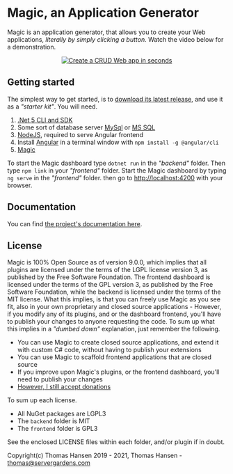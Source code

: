 
# Magic, an Application Generator

Magic is an application generator, that allows you to create your Web applications, _literally by simply clicking a button_. Watch the video below for a demonstration.

<p align="center">
<a href="https://www.youtube.com/watch?v=afzxchk82nY">
<img alt="Create a CRUD Web app in seconds" title="Create a CRUD Web app in seconds" src="https://servergardens.files.wordpress.com/2021/01/youtube-video.png" />
</a>
</p>

## Getting started

The simplest way to get started, is to [download its latest release](https://github.com/polterguy/magic/releases),
and use it as a _"starter kit"_. You will need.

1. [.Net 5 CLI and SDK](https://dotnet.microsoft.com/download)
2. Some sort of database server [MySql](https://dev.mysql.com/downloads/mysql/) or [MS SQL](https://www.microsoft.com/en-us/sql-server/sql-server-editions-express)
3. [NodeJS](https://nodejs.org/en/download/), required to serve Angular frontend
4. Install [Angular](https://angular.io/guide/setup-local) in a terminal window with `npm install -g @angular/cli`
5. [Magic](https://github.com/polterguy/magic/releases)

To start the Magic dashboard type `dotnet run` in the _"backend"_ folder. Then type `npm link` in your
_"frontend"_ folder. Start the Magic dashboard by typing `ng serve` in the _"frontend"_ folder. then go to
[http://localhost:4200](http://localhost:4200) with your browser.

## Documentation

You can find [the project's documentation here](https://polterguy.github.io).

## License

Magic is 100% Open Source as of version 9.0.0, which implies that all plugins are licensed under the terms of
the LGPL license version 3, as published by the Free Software Foundation. The frontend dashboard is licensed
under the terms of the GPL version 3, as published by the Free Software Foundation, while the backend is
licensed under the terms of the MIT license. What this implies, is that you can freely use Magic as you see fit,
also in your own proprietary and closed source applications - However, if you modify any of its plugins, and
or the dashboard frontend, you'll have to publish your changes to anyone requesting the code. To sum up
what this implies in a _"dumbed down"_ explanation, just remember the following.

* You can use Magic to create closed source applications, and extend it with custom C# code, without having to publish your extensions
* You can use Magic to scaffold frontend applications that are closed source
* If you improve upon Magic's plugins, or the frontend dashboard, you'll need to publish your changes
* [However, I still accept donations](https://servergardens.com/buy/)

To sum up each license.

* All NuGet packages are LGPL3
* The `backend` folder is MIT
* The `frontend` folder is GPL3

See the enclosed LICENSE files within each folder, and/or plugin if in doubt.

Copyright(c) Thomas Hansen 2019 - 2021, Thomas Hansen - thomas@servergardens.com

